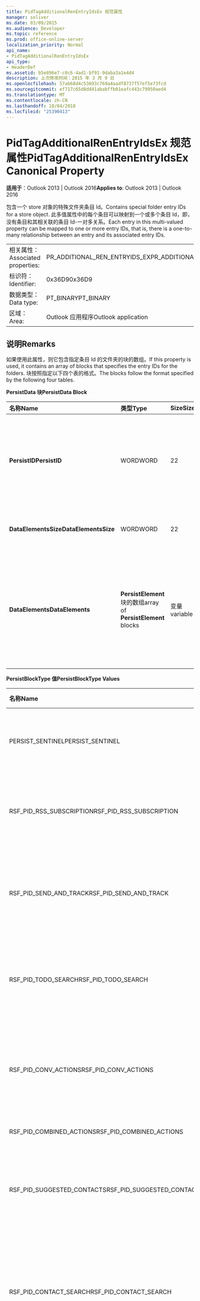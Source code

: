 ```yaml
---
title: PidTagAdditionalRenEntryIdsEx 规范属性
manager: soliver
ms.date: 03/09/2015
ms.audience: Developer
ms.topic: reference
ms.prod: office-online-server
localization_priority: Normal
api_name:
- PidTagAdditionalRenEntryIdsEx
api_type:
- HeaderDef
ms.assetid: b5e896e7-c0c6-4ad1-bf91-9daba3a1e4d4
description: 上次修改时间：2015 年 3 月 9 日
ms.openlocfilehash: 57ab68d4c53693c769a4aadf8737f57ef5e73fcd
ms.sourcegitcommit: ef717c65d8dd41ababffb01eafc443c79950aed4
ms.translationtype: MT
ms.contentlocale: zh-CN
ms.lasthandoff: 10/04/2018
ms.locfileid: "25390413"
---
```

# <a name="pidtagadditionalrenentryidsex-canonical-property"></a><span data-ttu-id="fd2fd-103">PidTagAdditionalRenEntryIdsEx 规范属性</span><span class="sxs-lookup"><span data-stu-id="fd2fd-103">PidTagAdditionalRenEntryIdsEx Canonical Property</span></span>

  
  
<span data-ttu-id="fd2fd-104">**适用于**：Outlook 2013 | Outlook 2016</span><span class="sxs-lookup"><span data-stu-id="fd2fd-104">**Applies to**: Outlook 2013 | Outlook 2016</span></span> 
  
<span data-ttu-id="fd2fd-105">包含一个 store 对象的特殊文件夹条目 Id。</span><span class="sxs-lookup"><span data-stu-id="fd2fd-105">Contains special folder entry IDs for a store object.</span></span> <span data-ttu-id="fd2fd-106">此多值属性中的每个条目可以映射到一个或多个条目 Id，即，没有条目和其相关联的条目 Id-一对多关系。</span><span class="sxs-lookup"><span data-stu-id="fd2fd-106">Each entry in this multi-valued property can be mapped to one or more entry IDs, that is, there is a one-to-many relationship between an entry and its associated entry IDs.</span></span>
  
|||
|:-----|:-----|
|<span data-ttu-id="fd2fd-107">相关属性：</span><span class="sxs-lookup"><span data-stu-id="fd2fd-107">Associated properties:</span></span>  <br/> |<span data-ttu-id="fd2fd-108">PR_ADDITIONAL_REN_ENTRYIDS_EX</span><span class="sxs-lookup"><span data-stu-id="fd2fd-108">PR_ADDITIONAL_REN_ENTRYIDS_EX</span></span>  <br/> |
|<span data-ttu-id="fd2fd-109">标识符：</span><span class="sxs-lookup"><span data-stu-id="fd2fd-109">Identifier:</span></span>  <br/> |<span data-ttu-id="fd2fd-110">0x36D9</span><span class="sxs-lookup"><span data-stu-id="fd2fd-110">0x36D9</span></span>  <br/> |
|<span data-ttu-id="fd2fd-111">数据类型：</span><span class="sxs-lookup"><span data-stu-id="fd2fd-111">Data type:</span></span>  <br/> |<span data-ttu-id="fd2fd-112">PT_BINARY</span><span class="sxs-lookup"><span data-stu-id="fd2fd-112">PT_BINARY</span></span>  <br/> |
|<span data-ttu-id="fd2fd-113">区域：</span><span class="sxs-lookup"><span data-stu-id="fd2fd-113">Area:</span></span>  <br/> |<span data-ttu-id="fd2fd-114">Outlook 应用程序</span><span class="sxs-lookup"><span data-stu-id="fd2fd-114">Outlook application</span></span>  <br/> |
   
## <a name="remarks"></a><span data-ttu-id="fd2fd-115">说明</span><span class="sxs-lookup"><span data-stu-id="fd2fd-115">Remarks</span></span>

<span data-ttu-id="fd2fd-116">如果使用此属性，则它包含指定条目 Id 的文件夹的块的数组。</span><span class="sxs-lookup"><span data-stu-id="fd2fd-116">If this property is used, it contains an array of blocks that specifies the entry IDs for the folders.</span></span> <span data-ttu-id="fd2fd-117">块按照指定以下四个表的格式。</span><span class="sxs-lookup"><span data-stu-id="fd2fd-117">The blocks follow the format specified by the following four tables.</span></span>
  
<span data-ttu-id="fd2fd-118">**PersistData 块**</span><span class="sxs-lookup"><span data-stu-id="fd2fd-118">**PersistData Block**</span></span>

|<span data-ttu-id="fd2fd-119">**名称**</span><span class="sxs-lookup"><span data-stu-id="fd2fd-119">**Name**</span></span>|<span data-ttu-id="fd2fd-120">**类型**</span><span class="sxs-lookup"><span data-stu-id="fd2fd-120">**Type**</span></span>|<span data-ttu-id="fd2fd-121">**Size**</span><span class="sxs-lookup"><span data-stu-id="fd2fd-121">**Size**</span></span>|<span data-ttu-id="fd2fd-122">**说明**</span><span class="sxs-lookup"><span data-stu-id="fd2fd-122">**Description**</span></span>|
|:-----|:-----|:-----|:-----|
|<span data-ttu-id="fd2fd-123">**PersistID**</span><span class="sxs-lookup"><span data-stu-id="fd2fd-123">**PersistID**</span></span> <br/> |<span data-ttu-id="fd2fd-124">WORD</span><span class="sxs-lookup"><span data-stu-id="fd2fd-124">WORD</span></span>  <br/> |<span data-ttu-id="fd2fd-125">2</span><span class="sxs-lookup"><span data-stu-id="fd2fd-125">2</span></span>  <br/> |<span data-ttu-id="fd2fd-126">键入此**PersistData**条目标识符值。</span><span class="sxs-lookup"><span data-stu-id="fd2fd-126">Type identifier value for this **PersistData** entry.</span></span> <span data-ttu-id="fd2fd-127">请参阅有效的值列表中的"PersistBlockType 值"表。</span><span class="sxs-lookup"><span data-stu-id="fd2fd-127">See the "PersistBlockType Values" table for the list of valid values.</span></span>  <br/> |
|<span data-ttu-id="fd2fd-128">**DataElementsSize**</span><span class="sxs-lookup"><span data-stu-id="fd2fd-128">**DataElementsSize**</span></span> <br/> |<span data-ttu-id="fd2fd-129">WORD</span><span class="sxs-lookup"><span data-stu-id="fd2fd-129">WORD</span></span>  <br/> |<span data-ttu-id="fd2fd-130">2</span><span class="sxs-lookup"><span data-stu-id="fd2fd-130">2</span></span>  <br/> |<span data-ttu-id="fd2fd-131">大小 （以字节为单位， **DataElements**字段）。</span><span class="sxs-lookup"><span data-stu-id="fd2fd-131">Size, in bytes, of the **DataElements** field.</span></span>  <br/> |
|<span data-ttu-id="fd2fd-132">**DataElements**</span><span class="sxs-lookup"><span data-stu-id="fd2fd-132">**DataElements**</span></span> <br/> |<span data-ttu-id="fd2fd-133">**PersistElement**块的数组</span><span class="sxs-lookup"><span data-stu-id="fd2fd-133">array of **PersistElement** blocks</span></span>  <br/> |<span data-ttu-id="fd2fd-134">变量</span><span class="sxs-lookup"><span data-stu-id="fd2fd-134">variable</span></span>  <br/> |<span data-ttu-id="fd2fd-135">指示存储存在多少**PersistElement**条目。</span><span class="sxs-lookup"><span data-stu-id="fd2fd-135">Indicates how many **PersistElement** entries exist for the store.</span></span> <span data-ttu-id="fd2fd-136">请参阅此结构的格式的"PersistElement 块"表。</span><span class="sxs-lookup"><span data-stu-id="fd2fd-136">See the "PersistElement Block" table for the format of this structure.</span></span>  <br/> |
   
<span data-ttu-id="fd2fd-137">**PersistBlockType 值**</span><span class="sxs-lookup"><span data-stu-id="fd2fd-137">**PersistBlockType Values**</span></span>

|<span data-ttu-id="fd2fd-138">**名称**</span><span class="sxs-lookup"><span data-stu-id="fd2fd-138">**Name**</span></span>|<span data-ttu-id="fd2fd-139">**值**</span><span class="sxs-lookup"><span data-stu-id="fd2fd-139">**Value**</span></span>|<span data-ttu-id="fd2fd-140">**说明**</span><span class="sxs-lookup"><span data-stu-id="fd2fd-140">**Description**</span></span>|
|:-----|:-----|:-----|
|<span data-ttu-id="fd2fd-141">PERSIST_SENTINEL</span><span class="sxs-lookup"><span data-stu-id="fd2fd-141">PERSIST_SENTINEL</span></span>  <br/> |<span data-ttu-id="fd2fd-142">0x0000</span><span class="sxs-lookup"><span data-stu-id="fd2fd-142">0x0000</span></span>  <br/> |<span data-ttu-id="fd2fd-143">指示将处理没有更多的**PersistData**块。</span><span class="sxs-lookup"><span data-stu-id="fd2fd-143">Indicates that no more **PersistData** blocks will be processed.</span></span>  <br/> |
|<span data-ttu-id="fd2fd-144">RSF_PID_RSS_SUBSCRIPTION</span><span class="sxs-lookup"><span data-stu-id="fd2fd-144">RSF_PID_RSS_SUBSCRIPTION</span></span>  <br/> |<span data-ttu-id="fd2fd-145">0x8001</span><span class="sxs-lookup"><span data-stu-id="fd2fd-145">0x8001</span></span>  <br/> |<span data-ttu-id="fd2fd-146">指示此块包含数据的 RSS 订阅文件夹。</span><span class="sxs-lookup"><span data-stu-id="fd2fd-146">Indicates that this block contains data for the RSS Subscriptions folder.</span></span>  <br/> |
|<span data-ttu-id="fd2fd-147">RSF_PID_SEND_AND_TRACK</span><span class="sxs-lookup"><span data-stu-id="fd2fd-147">RSF_PID_SEND_AND_TRACK</span></span>  <br/> |<span data-ttu-id="fd2fd-148">0x8002</span><span class="sxs-lookup"><span data-stu-id="fd2fd-148">0x8002</span></span>  <br/> |<span data-ttu-id="fd2fd-149">指示此块包含跟踪邮件处理文件夹的数据。</span><span class="sxs-lookup"><span data-stu-id="fd2fd-149">Indicates that this block contains data for the Tracked Mail Processing folder.</span></span>  <br/> |
|<span data-ttu-id="fd2fd-150">RSF_PID_TODO_SEARCH</span><span class="sxs-lookup"><span data-stu-id="fd2fd-150">RSF_PID_TODO_SEARCH</span></span>  <br/> |<span data-ttu-id="fd2fd-151">0x8004</span><span class="sxs-lookup"><span data-stu-id="fd2fd-151">0x8004</span></span>  <br/> |<span data-ttu-id="fd2fd-152">指示此块包含待办事项搜索文件夹的数据。</span><span class="sxs-lookup"><span data-stu-id="fd2fd-152">Indicates that this block contains data for the To-Do Search folder.</span></span>  <br/> |
|<span data-ttu-id="fd2fd-153">RSF_PID_CONV_ACTIONS</span><span class="sxs-lookup"><span data-stu-id="fd2fd-153">RSF_PID_CONV_ACTIONS</span></span>  <br/> |<span data-ttu-id="fd2fd-154">0x8006</span><span class="sxs-lookup"><span data-stu-id="fd2fd-154">0x8006</span></span>  <br/> |<span data-ttu-id="fd2fd-155">指示此块包含数据的对话操作设置文件夹。</span><span class="sxs-lookup"><span data-stu-id="fd2fd-155">Indicates that this block contains data for the Conversation Action Settings folder.</span></span>  <br/> |
|<span data-ttu-id="fd2fd-156">RSF_PID_COMBINED_ACTIONS</span><span class="sxs-lookup"><span data-stu-id="fd2fd-156">RSF_PID_COMBINED_ACTIONS</span></span>  <br/> |<span data-ttu-id="fd2fd-157">0x8007</span><span class="sxs-lookup"><span data-stu-id="fd2fd-157">0x8007</span></span>  <br/> |<span data-ttu-id="fd2fd-158">保留此值。</span><span class="sxs-lookup"><span data-stu-id="fd2fd-158">This value is reserved.</span></span>  <br/> |
|<span data-ttu-id="fd2fd-159">RSF_PID_SUGGESTED_CONTACTS</span><span class="sxs-lookup"><span data-stu-id="fd2fd-159">RSF_PID_SUGGESTED_CONTACTS</span></span>  <br/> |<span data-ttu-id="fd2fd-160">0x8008</span><span class="sxs-lookup"><span data-stu-id="fd2fd-160">0x8008</span></span>  <br/> |<span data-ttu-id="fd2fd-161">指示此块包含建议的联系人文件夹的数据。</span><span class="sxs-lookup"><span data-stu-id="fd2fd-161">Indicates that this block contains data for the Suggested Contacts folder.</span></span>  <br/> |
|<span data-ttu-id="fd2fd-162">RSF_PID_CONTACT_SEARCH</span><span class="sxs-lookup"><span data-stu-id="fd2fd-162">RSF_PID_CONTACT_SEARCH</span></span>  <br/> |<span data-ttu-id="fd2fd-163">0x8009</span><span class="sxs-lookup"><span data-stu-id="fd2fd-163">0x8009</span></span>  <br/> |<span data-ttu-id="fd2fd-164">指示此块包含联系人搜索文件夹的数据。</span><span class="sxs-lookup"><span data-stu-id="fd2fd-164">Indicates that this block contains data for the Contacts Search folder.</span></span>  <br/> <span data-ttu-id="fd2fd-165">仅由 Outlook。</span><span class="sxs-lookup"><span data-stu-id="fd2fd-165">Used only by Outlook.</span></span>  <br/> |
|<span data-ttu-id="fd2fd-166">RSF_PID_BUDDYLIST_PDLS</span><span class="sxs-lookup"><span data-stu-id="fd2fd-166">RSF_PID_BUDDYLIST_PDLS</span></span>  <br/> |<span data-ttu-id="fd2fd-167">0x800A</span><span class="sxs-lookup"><span data-stu-id="fd2fd-167">0x800A</span></span>  <br/> |<span data-ttu-id="fd2fd-168">指示此块包含数据的即时消息 (IM) 联系人列表的文件夹。</span><span class="sxs-lookup"><span data-stu-id="fd2fd-168">Indicates that this block contains data for the Instant Messaging (IM) Contact Lists folder.</span></span> <span data-ttu-id="fd2fd-169">引用文件夹包含个人通讯组列表 (PDLs) 表示 IM 联系人列表中的每个组。</span><span class="sxs-lookup"><span data-stu-id="fd2fd-169">The referenced folder contains Personal Distribution Lists (PDLs) representing each group within the IM Contact list.</span></span>  <br/> <span data-ttu-id="fd2fd-170">Outlook 和 Exchange 使用。</span><span class="sxs-lookup"><span data-stu-id="fd2fd-170">Used by both Outlook and Exchange.</span></span>  <br/> |
|<span data-ttu-id="fd2fd-171">RSF_PID_BUDDYLIST_CONTACTS</span><span class="sxs-lookup"><span data-stu-id="fd2fd-171">RSF_PID_BUDDYLIST_CONTACTS</span></span>  <br/> |<span data-ttu-id="fd2fd-172">0x800B</span><span class="sxs-lookup"><span data-stu-id="fd2fd-172">0x800B</span></span>  <br/> |<span data-ttu-id="fd2fd-173">指示此块包含数据的 IM 联系人文件夹。</span><span class="sxs-lookup"><span data-stu-id="fd2fd-173">Indicates that this block contains data for the IM Contacts folder.</span></span> <span data-ttu-id="fd2fd-174">引用文件夹包含单个联系人的 IM 联系人列表组引用。</span><span class="sxs-lookup"><span data-stu-id="fd2fd-174">The referenced folder contains the individual contacts referenced by the IM Contact List groups.</span></span>  <br/> <span data-ttu-id="fd2fd-175">Outlook 和 Exchange 使用。</span><span class="sxs-lookup"><span data-stu-id="fd2fd-175">Used by both Outlook and Exchange.</span></span>  <br/> |
   
<span data-ttu-id="fd2fd-176">如果**PersistBlockType**值不是所定义此处， **PersistData**块被忽略，直到处理 PERSIST_SENTINEL **PersistID**或达到流末尾继续处理。</span><span class="sxs-lookup"><span data-stu-id="fd2fd-176">If the **PersistBlockType** value is not one of the ones defined here, the **PersistData** block is ignored and processing is continued until either a PERSIST_SENTINEL **PersistID** is processed or the end of the stream is reached.</span></span> 
  
<span data-ttu-id="fd2fd-177">**PersistElementBlock**</span><span class="sxs-lookup"><span data-stu-id="fd2fd-177">**PersistElementBlock**</span></span>

|<span data-ttu-id="fd2fd-178">**名称**</span><span class="sxs-lookup"><span data-stu-id="fd2fd-178">**Name**</span></span>|<span data-ttu-id="fd2fd-179">**类型**</span><span class="sxs-lookup"><span data-stu-id="fd2fd-179">**Type**</span></span>|<span data-ttu-id="fd2fd-180">**Size**</span><span class="sxs-lookup"><span data-stu-id="fd2fd-180">**Size**</span></span>|<span data-ttu-id="fd2fd-181">**说明**</span><span class="sxs-lookup"><span data-stu-id="fd2fd-181">**Description**</span></span>|
|:-----|:-----|:-----|:-----|
|<span data-ttu-id="fd2fd-182">**ElementID**</span><span class="sxs-lookup"><span data-stu-id="fd2fd-182">**ElementID**</span></span> <br/> |<span data-ttu-id="fd2fd-183">WORD</span><span class="sxs-lookup"><span data-stu-id="fd2fd-183">WORD</span></span>  <br/> |<span data-ttu-id="fd2fd-184">2</span><span class="sxs-lookup"><span data-stu-id="fd2fd-184">2</span></span>  <br/> |<span data-ttu-id="fd2fd-185">指定此**PersistElement**块的类型标识符值。</span><span class="sxs-lookup"><span data-stu-id="fd2fd-185">Specifies the type identifier value for this **PersistElement** block.</span></span> <span data-ttu-id="fd2fd-186">请参阅有效的值的列表的"PersistElementType 值"表。</span><span class="sxs-lookup"><span data-stu-id="fd2fd-186">See the "PersistElementType Values" table for a list of valid values.</span></span>  <br/> |
|<span data-ttu-id="fd2fd-187">**ElementDataSize**</span><span class="sxs-lookup"><span data-stu-id="fd2fd-187">**ElementDataSize**</span></span> <br/> |<span data-ttu-id="fd2fd-188">WORD</span><span class="sxs-lookup"><span data-stu-id="fd2fd-188">WORD</span></span>  <br/> |<span data-ttu-id="fd2fd-189">2</span><span class="sxs-lookup"><span data-stu-id="fd2fd-189">2</span></span>  <br/> |<span data-ttu-id="fd2fd-190">指定的大小，以字节为单位， **ElementData**字段。</span><span class="sxs-lookup"><span data-stu-id="fd2fd-190">Specifies the size, in bytes, of the **ElementData** field.</span></span>  <br/> |
|<span data-ttu-id="fd2fd-191">**ElementData**</span><span class="sxs-lookup"><span data-stu-id="fd2fd-191">**ElementData**</span></span> <br/> |<span data-ttu-id="fd2fd-192">二进制数据的数组</span><span class="sxs-lookup"><span data-stu-id="fd2fd-192">array of binary data</span></span>  <br/> |<span data-ttu-id="fd2fd-193">变量</span><span class="sxs-lookup"><span data-stu-id="fd2fd-193">variable</span></span>  <br/> |<span data-ttu-id="fd2fd-194">包含数据的此**PersistID** + **ElementID**对。</span><span class="sxs-lookup"><span data-stu-id="fd2fd-194">Contains the data for this **PersistID** + **ElementID** pair.</span></span>  <br/> |
   
<span data-ttu-id="fd2fd-195">**PersistElementType 值**</span><span class="sxs-lookup"><span data-stu-id="fd2fd-195">**PersistElementType Values**</span></span>

|<span data-ttu-id="fd2fd-196">**名称**</span><span class="sxs-lookup"><span data-stu-id="fd2fd-196">**Name**</span></span>|<span data-ttu-id="fd2fd-197">**值**</span><span class="sxs-lookup"><span data-stu-id="fd2fd-197">**Value**</span></span>|<span data-ttu-id="fd2fd-198">**ElementDataSize 的值**</span><span class="sxs-lookup"><span data-stu-id="fd2fd-198">**Value of ElementDataSize**</span></span>|<span data-ttu-id="fd2fd-199">**说明**</span><span class="sxs-lookup"><span data-stu-id="fd2fd-199">**Description**</span></span>|
|:-----|:-----|:-----|:-----|
|<span data-ttu-id="fd2fd-200">RSF_ELID_HEADER</span><span class="sxs-lookup"><span data-stu-id="fd2fd-200">RSF_ELID_HEADER</span></span>  <br/> |<span data-ttu-id="fd2fd-201">0x0002</span><span class="sxs-lookup"><span data-stu-id="fd2fd-201">0x0002</span></span>  <br/> |<span data-ttu-id="fd2fd-202">0x0004</span><span class="sxs-lookup"><span data-stu-id="fd2fd-202">0x0004</span></span>  <br/> |<span data-ttu-id="fd2fd-203">指示此块**ElementData**字段包含 DWORD 标头值。</span><span class="sxs-lookup"><span data-stu-id="fd2fd-203">Indicates that this block's **ElementData** field contains a DWORD Header value.</span></span> <span data-ttu-id="fd2fd-204">如何解释此值取决于的块**PersistID**类型。</span><span class="sxs-lookup"><span data-stu-id="fd2fd-204">How this value is interpreted depends on the block's **PersistID** type.</span></span>  <br/> <span data-ttu-id="fd2fd-205">对于[[MS OXOSFLD]](https://msdn.microsoft.com/library/a60e9c16-2ba8-424b-b60c-385a8a2837cb.aspx)中指定的所有**PersistID**类型，此值为零。</span><span class="sxs-lookup"><span data-stu-id="fd2fd-205">For all **PersistID** types specified in [[MS-OXOSFLD]](https://msdn.microsoft.com/library/a60e9c16-2ba8-424b-b60c-385a8a2837cb.aspx), this value is zero.</span></span>  <br/> |
|<span data-ttu-id="fd2fd-206">RSF_ELID_ENTRYID</span><span class="sxs-lookup"><span data-stu-id="fd2fd-206">RSF_ELID_ENTRYID</span></span>  <br/> |<span data-ttu-id="fd2fd-207">0x0001</span><span class="sxs-lookup"><span data-stu-id="fd2fd-207">0x0001</span></span>  <br/> |<span data-ttu-id="fd2fd-208">变量</span><span class="sxs-lookup"><span data-stu-id="fd2fd-208">variable</span></span>  <br/> |<span data-ttu-id="fd2fd-209">指示此块包含**PersistID**指定的文件夹的**EntryID** 。</span><span class="sxs-lookup"><span data-stu-id="fd2fd-209">Indicates that this block contains the **EntryID** of the folder specified by **PersistID**.</span></span>  <br/> |
|<span data-ttu-id="fd2fd-210">ELEMENT_SENTINEL</span><span class="sxs-lookup"><span data-stu-id="fd2fd-210">ELEMENT_SENTINEL</span></span>  <br/> |<span data-ttu-id="fd2fd-211">0x0000</span><span class="sxs-lookup"><span data-stu-id="fd2fd-211">0x0000</span></span>  <br/> |<span data-ttu-id="fd2fd-212">0x0000</span><span class="sxs-lookup"><span data-stu-id="fd2fd-212">0x0000</span></span>  <br/> |<span data-ttu-id="fd2fd-213">指示将处理没有更多的**PersistElement**块。</span><span class="sxs-lookup"><span data-stu-id="fd2fd-213">Indicates that no more **PersistElement** blocks will be processed.</span></span>  <br/> |
   
<span data-ttu-id="fd2fd-214">如果**PersistElementType**值不是所定义此处， **PersistElement**块被忽略，直到处理 ELEMENT_SENTINEL **ElementID**或达到流末尾继续处理。</span><span class="sxs-lookup"><span data-stu-id="fd2fd-214">If the **PersistElementType** value is not one of the ones defined here, the **PersistElement** block is ignored and processing is continued until either an ELEMENT_SENTINEL **ElementID** is processed or the end of the stream is reached.</span></span> 
  
## <a name="related-resources"></a><span data-ttu-id="fd2fd-215">相关资源</span><span class="sxs-lookup"><span data-stu-id="fd2fd-215">Related resources</span></span>

### <a name="protocol-specifications"></a><span data-ttu-id="fd2fd-216">协议规范</span><span class="sxs-lookup"><span data-stu-id="fd2fd-216">Protocol specifications</span></span>

<span data-ttu-id="fd2fd-217">[[MS OXPROPS]](https://msdn.microsoft.com/library/f6ab1613-aefe-447d-a49c-18217230b148%28Office.15%29.aspx)</span><span class="sxs-lookup"><span data-stu-id="fd2fd-217">[[MS-OXPROPS]](https://msdn.microsoft.com/library/f6ab1613-aefe-447d-a49c-18217230b148%28Office.15%29.aspx)</span></span>
  
> <span data-ttu-id="fd2fd-218">提供了相关的 Exchange Server 协议规范参考。</span><span class="sxs-lookup"><span data-stu-id="fd2fd-218">Provides references to related Exchange Server protocol specifications.</span></span>
    
<span data-ttu-id="fd2fd-219">[[MS OXCSPAM]](https://msdn.microsoft.com/library/522f8587-4aed-4cd6-831b-40bd87862189%28Office.15%29.aspx)</span><span class="sxs-lookup"><span data-stu-id="fd2fd-219">[[MS-OXCSPAM]](https://msdn.microsoft.com/library/522f8587-4aed-4cd6-831b-40bd87862189%28Office.15%29.aspx)</span></span>
  
> <span data-ttu-id="fd2fd-220">允许处理的允许/阻止列表，并确定的垃圾邮件。</span><span class="sxs-lookup"><span data-stu-id="fd2fd-220">Enables the handling of allow/block lists and the determination of junk email messages.</span></span>
    
<span data-ttu-id="fd2fd-221">[[MS OXOSFLD]](https://msdn.microsoft.com/library/a60e9c16-2ba8-424b-b60c-385a8a2837cb%28Office.15%29.aspx)</span><span class="sxs-lookup"><span data-stu-id="fd2fd-221">[[MS-OXOSFLD]](https://msdn.microsoft.com/library/a60e9c16-2ba8-424b-b60c-385a8a2837cb%28Office.15%29.aspx)</span></span>
  
> <span data-ttu-id="fd2fd-222">指定的属性和用于创建和邮箱中查找的特殊文件夹的操作。</span><span class="sxs-lookup"><span data-stu-id="fd2fd-222">Specifies the properties and operations for creating and locating the special folders in a mailbox.</span></span>
    
<span data-ttu-id="fd2fd-223">[[MS OXPHISH]](https://msdn.microsoft.com/library/ed49ab26-ba13-4d4c-8a94-98d4ceecd4b7%28Office.15%29.aspx)</span><span class="sxs-lookup"><span data-stu-id="fd2fd-223">[[MS-OXPHISH]](https://msdn.microsoft.com/library/ed49ab26-ba13-4d4c-8a94-98d4ceecd4b7%28Office.15%29.aspx)</span></span>
  
> <span data-ttu-id="fd2fd-224">标识，并将标记旨在到非可靠来源欺骗透露敏感信息 （如密码和其他个人信息） 的收件人的电子邮件。</span><span class="sxs-lookup"><span data-stu-id="fd2fd-224">Identifies and marks email messages that are designed to trick recipients into divulging sensitive information (such as passwords and other personal information) to a non-trustworthy source.</span></span>
    
### <a name="header-files"></a><span data-ttu-id="fd2fd-225">头文件</span><span class="sxs-lookup"><span data-stu-id="fd2fd-225">Header files</span></span>

<span data-ttu-id="fd2fd-226">Mapitags.h</span><span class="sxs-lookup"><span data-stu-id="fd2fd-226">Mapitags.h</span></span>
  
> <span data-ttu-id="fd2fd-227">包含列为相关属性的属性的定义。</span><span class="sxs-lookup"><span data-stu-id="fd2fd-227">Contains definitions of properties listed as associated properties.</span></span>
    
<span data-ttu-id="fd2fd-228">Mapidefs.h</span><span class="sxs-lookup"><span data-stu-id="fd2fd-228">Mapidefs.h</span></span>
  
> <span data-ttu-id="fd2fd-229">提供数据类型定义。</span><span class="sxs-lookup"><span data-stu-id="fd2fd-229">Provides data type definitions.</span></span>
    
## <a name="see-also"></a><span data-ttu-id="fd2fd-230">另请参阅</span><span class="sxs-lookup"><span data-stu-id="fd2fd-230">See also</span></span>



[<span data-ttu-id="fd2fd-231">MAPI 属性概述</span><span class="sxs-lookup"><span data-stu-id="fd2fd-231">MAPI Property Overview</span></span>](mapi-property-overview.md)
  
[<span data-ttu-id="fd2fd-232">MAPI 规范属性</span><span class="sxs-lookup"><span data-stu-id="fd2fd-232">MAPI Canonical Properties</span></span>](mapi-canonical-properties.md)
  
[<span data-ttu-id="fd2fd-233">将规范属性名称映射到 MAPI 名称</span><span class="sxs-lookup"><span data-stu-id="fd2fd-233">Mapping Canonical Property Names to MAPI Names</span></span>](mapping-canonical-property-names-to-mapi-names.md)
  
[<span data-ttu-id="fd2fd-234">将 MAPI 名称映射到规范属性名称</span><span class="sxs-lookup"><span data-stu-id="fd2fd-234">Mapping MAPI Names to Canonical Property Names</span></span>](mapping-mapi-names-to-canonical-property-names.md)

